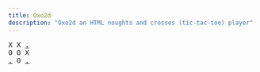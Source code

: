 ```yaml
---
title: Oxo2d 
description: "Oxo2d an HTML noughts and crosses (tic-tac-toe) player"
---
```


<pre class="oxo2d">
X X <a href="../4u/">.</a>
O O X
<a href="../4y/">.</a> O <a href="../51/">.</a>
</pre>
